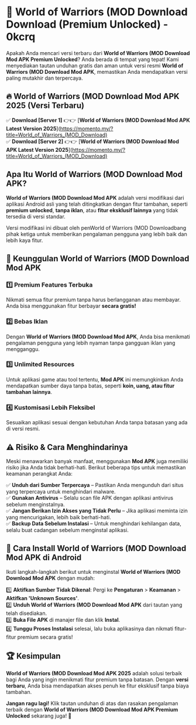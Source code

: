 # 🎯 World of Warriors (MOD Download  Download (Premium Unlocked) -  0kcrq

Apakah Anda mencari versi terbaru dari **World of Warriors (MOD Download Mod APK Premium Unlocked**? Anda berada di tempat yang tepat! Kami menyediakan tautan unduhan gratis dan aman untuk versi resmi **World of Warriors (MOD Download Mod APK**, memastikan Anda mendapatkan versi paling mutakhir dan terpercaya.

## 🔥 World of Warriors (MOD Download Mod APK 2025 (Versi Terbaru)

✅ **Download [Server 1]** 👉👉 [**World of Warriors (MOD Download Mod APK Latest Version 2025**](https://momento.my/?title=World_of_Warriors_(MOD_Download)  
✅ **Download [Server 2]** 👉👉 [**World of Warriors (MOD Download Mod APK Latest Version 2025**](https://momento.my/?title=World_of_Warriors_(MOD_Download)  

## Apa Itu World of Warriors (MOD Download Mod APK?

**World of Warriors (MOD Download Mod APK** adalah versi modifikasi dari aplikasi Android asli yang telah ditingkatkan dengan fitur tambahan, seperti **premium unlocked**, **tanpa iklan**, atau **fitur eksklusif lainnya** yang tidak tersedia di versi standar.

Versi modifikasi ini dibuat oleh penWorld of Warriors (MOD Downloadbang pihak ketiga untuk memberikan pengalaman pengguna yang lebih baik dan lebih kaya fitur.

## 🎯 Keunggulan World of Warriors (MOD Download Mod APK

### 1️⃣ Premium Features Terbuka
Nikmati semua fitur premium tanpa harus berlangganan atau membayar. Anda bisa menggunakan fitur berbayar **secara gratis!**

### 2️⃣ Bebas Iklan
Dengan **World of Warriors (MOD Download Mod APK**, Anda bisa menikmati pengalaman pengguna yang lebih nyaman tanpa gangguan iklan yang mengganggu.

### 3️⃣ Unlimited Resources
Untuk aplikasi game atau tool tertentu, **Mod APK** ini memungkinkan Anda mendapatkan sumber daya tanpa batas, seperti **koin, uang, atau fitur tambahan lainnya**.

### 4️⃣ Kustomisasi Lebih Fleksibel
Sesuaikan aplikasi sesuai dengan kebutuhan Anda tanpa batasan yang ada di versi resmi.

## ⚠️ Risiko & Cara Menghindarinya

Meski menawarkan banyak manfaat, menggunakan **Mod APK** juga memiliki risiko jika Anda tidak berhati-hati. Berikut beberapa tips untuk memastikan keamanan perangkat Anda:

✅ **Unduh dari Sumber Terpercaya** – Pastikan Anda mengunduh dari situs yang terpercaya untuk menghindari malware.  
✅ **Gunakan Antivirus** – Selalu scan file APK dengan aplikasi antivirus sebelum menginstalnya.  
✅ **Jangan Berikan Izin Akses yang Tidak Perlu** – Jika aplikasi meminta izin yang mencurigakan, lebih baik berhati-hati.  
✅ **Backup Data Sebelum Instalasi** – Untuk menghindari kehilangan data, selalu buat cadangan sebelum menginstal aplikasi.

## 📌 Cara Install World of Warriors (MOD Download Mod APK di Android

Ikuti langkah-langkah berikut untuk menginstal **World of Warriors (MOD Download Mod APK** dengan mudah:

1️⃣ **Aktifkan Sumber Tidak Dikenal**: Pergi ke **Pengaturan** > **Keamanan** > **Aktifkan 'Unknown Sources'**.  
2️⃣ **Unduh World of Warriors (MOD Download Mod APK** dari tautan yang telah disediakan.  
3️⃣ **Buka File APK** di manajer file dan klik **Instal**.  
4️⃣ **Tunggu Proses Instalasi** selesai, lalu buka aplikasinya dan nikmati fitur-fitur premium secara gratis!

## 🏆 Kesimpulan

**World of Warriors (MOD Download Mod APK 2025** adalah solusi terbaik bagi Anda yang ingin menikmati fitur premium tanpa batasan. Dengan **versi terbaru**, Anda bisa mendapatkan akses penuh ke fitur eksklusif tanpa biaya tambahan.

**Jangan ragu lagi!** Klik tautan unduhan di atas dan rasakan pengalaman terbaik dengan **World of Warriors (MOD Download Mod APK Premium Unlocked** sekarang juga! 🚀

